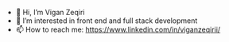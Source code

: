 - 👋 Hi, I’m Vigan Zeqiri
- 👀 I’m interested in front end and full stack development
- 📫 How to reach me: https://www.linkedin.com/in/viganzeqirii/

<!---
viganzeqiri/viganzeqiri is a ✨ special ✨ repository because its `README.md` (this file) appears on your GitHub profile.
You can click the Preview link to take a look at your changes.
--->
